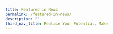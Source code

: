 ```yaml
---
title: Featured in News
permalink: /featured-in-news/
description: ""
third_nav_title: Realise Your Potential, Make
---
```


